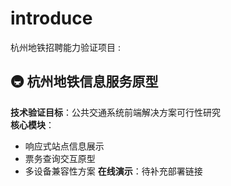 # introduce

杭州地铁招聘能力验证项目 :
## 🚇 杭州地铁信息服务原型
**技术验证目标**：公共交通系统前端解决方案可行性研究  
**核心模块**：
- 响应式站点信息展示
- 票务查询交互原型
- 多设备兼容性方案
**在线演示**：待补充部署链接
